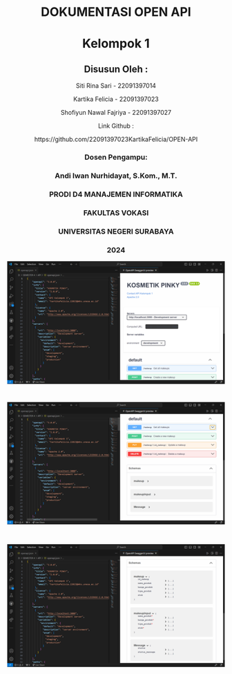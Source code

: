 <div align="center">
  <h1>	DOKUMENTASI OPEN API </h1>
  <h1>	Kelompok 1 </h1>
  <h2>	Disusun Oleh : </h2>
  <p>	 Siti Rina Sari - 22091397014 </p>
  <p>	 Kartika Felicia - 22091397023 </p>
  <p>	 Shofiyun Nawal Fajriya - 22091397027 </p>

  <p>	 Link Github : </p>
  <p>  https://github.com/22091397023KartikaFelicia/OPEN-API </p>
  <h3>	Dosen Pengampu: </h>
  <h3>	Andi Iwan Nurhidayat, S.Kom., M.T. </h>


  <h3>	PRODI D4 MANAJEMEN INFORMATIKA </h>
  <h3>	FAKULTAS VOKASI </h>
  <h3>	UNIVERSITAS NEGERI SURABAYA </h>
  <h3>	2024 </h>
</div>

![Alt text](https://github.com/22091397023KartikaFelicia/OPEN-API/blob/main/Screnshhot_folder/Cuplikan%20layar%202024-03-13%20141529.png)
<h1>	 </h>

![Alt text](https://github.com/22091397023KartikaFelicia/OPEN-API/blob/main/Screnshhot_folder/Cuplikan%20layar%202024-03-13%20141551.png)
<h1>	 </h>

![Alt text](https://github.com/22091397023KartikaFelicia/OPEN-API/blob/main/Screnshhot_folder/Cuplikan%20layar%202024-03-13%20141652.png)
<h1>	 </h>
